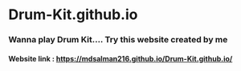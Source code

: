 # Drum-Kit.github.io

### Wanna play Drum Kit.... Try this website created by me

#### Website link : https://mdsalman216.github.io/Drum-Kit.github.io/
